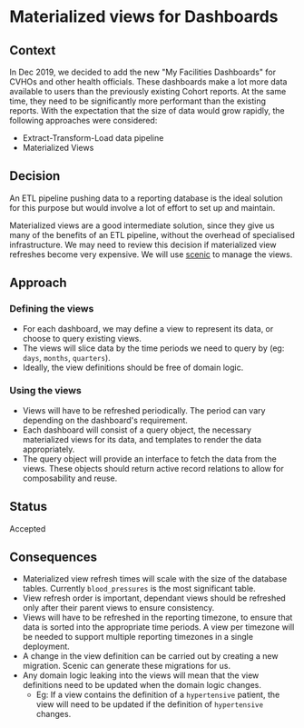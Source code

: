 # Materialized views for Dashboards

## Context
In Dec 2019, we decided to add the new "My Facilities Dashboards" for CVHOs and other health officials.
These dashboards make a lot more data available to users than the previously existing Cohort reports.
At the same time, they need to be significantly more performant than the existing reports.
With the expectation that the size of data would grow rapidly, the following approaches were considered:
* Extract-Transform-Load data pipeline
* Materialized Views

## Decision
An ETL pipeline pushing data to a reporting database is the ideal solution for this purpose but would involve a lot of effort to set up and maintain.

Materialized views are a good intermediate solution, since they give us many of the benefits of an ETL pipeline,
without the overhead of specialised infrastructure. We may need to review this decision if materialized view refreshes become very expensive.
We will use [scenic](https://github.com/scenic-views/scenic) to manage the views.

## Approach
### Defining the views
* For each dashboard, we may define a view to represent its data, or choose to query existing views.
* The views will slice data by the time periods we need to query by (eg: `days`, `months`, `quarters`).
* Ideally, the view definitions should be free of domain logic.
### Using the views
* Views will have to be refreshed periodically. The period can vary depending on the dashboard's requirement.
* Each dashboard will consist of a query object, the necessary materialized views for its data, and templates to render the data appropriately.
* The query object will provide an interface to fetch the data from the views. These objects should return active record relations to allow for composability and reuse.
 
## Status

Accepted

## Consequences

* Materialized view refresh times will scale with the size of the database tables. Currently `blood_pressures` is the most significant table.
* View refresh order is important, dependant views should be refreshed only after their parent views to ensure consistency.
* Views will have to be refreshed in the reporting timezone, to ensure that data is sorted into the appropriate time periods. A view per timezone will be needed to support multiple reporting timezones in a single deployment.
* A change in the view definition can be carried out by creating a new migration. Scenic can generate these migrations for us.
* Any domain logic leaking into the views will mean that the view definitions need to be updated when the domain logic changes.
    * Eg: If a view contains the definition of a `hypertensive` patient, the view will need to be updated if the definition of `hypertensive` changes.
